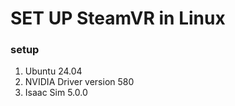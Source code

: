# SET UP SteamVR in Linux

### setup
1. Ubuntu 24.04
2. NVIDIA Driver version 580
3. Isaac Sim 5.0.0
